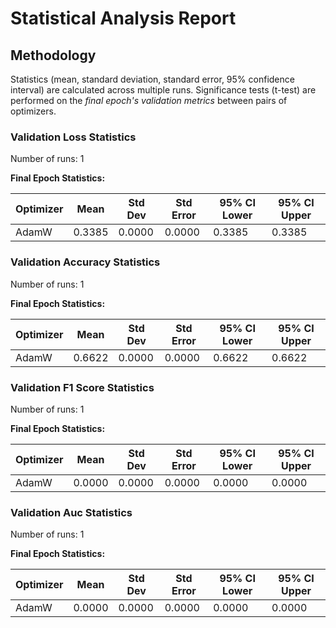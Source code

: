 # Statistical Analysis Report

## Methodology

Statistics (mean, standard deviation, standard error, 95% confidence interval) are calculated across multiple runs.
Significance tests (t-test) are performed on the *final epoch's validation metrics* between pairs of optimizers.

### Validation Loss Statistics

Number of runs: 1

**Final Epoch Statistics:**

| Optimizer | Mean | Std Dev | Std Error | 95% CI Lower | 95% CI Upper |
|-----------|------|---------|-----------|--------------|--------------|
| AdamW | 0.3385 | 0.0000 | 0.0000 | 0.3385 | 0.3385 |

### Validation Accuracy Statistics

Number of runs: 1

**Final Epoch Statistics:**

| Optimizer | Mean | Std Dev | Std Error | 95% CI Lower | 95% CI Upper |
|-----------|------|---------|-----------|--------------|--------------|
| AdamW | 0.6622 | 0.0000 | 0.0000 | 0.6622 | 0.6622 |

### Validation F1 Score Statistics

Number of runs: 1

**Final Epoch Statistics:**

| Optimizer | Mean | Std Dev | Std Error | 95% CI Lower | 95% CI Upper |
|-----------|------|---------|-----------|--------------|--------------|
| AdamW | 0.0000 | 0.0000 | 0.0000 | 0.0000 | 0.0000 |

### Validation Auc Statistics

Number of runs: 1

**Final Epoch Statistics:**

| Optimizer | Mean | Std Dev | Std Error | 95% CI Lower | 95% CI Upper |
|-----------|------|---------|-----------|--------------|--------------|
| AdamW | 0.0000 | 0.0000 | 0.0000 | 0.0000 | 0.0000 |

